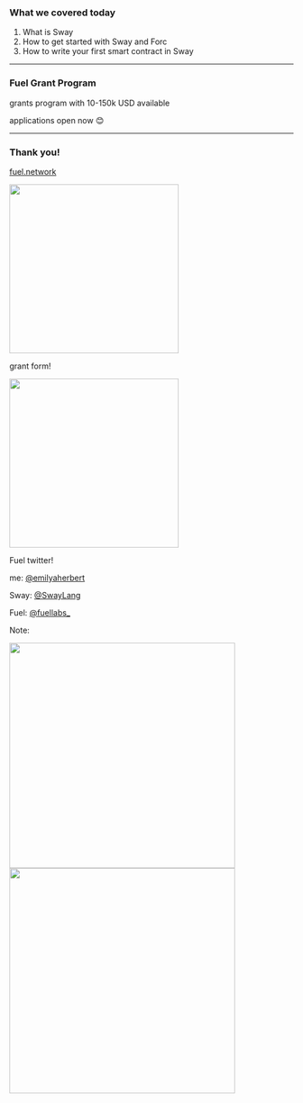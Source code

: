 ### What we covered today

1. What is Sway
2. How to get started with Sway and Forc
3. How to write your first smart contract in Sway

---

### Fuel Grant Program

grants program with 10-150k USD available

applications open now 😊

---

### Thank you!

[fuel.network](https://fuel.network/)

<div class="container">

<div class="col">
<img src="./images/grant_form_qr_code.png" height=300px />

<p class="size">
grant form!
</p>
</div>

<div class="col">
<img src="./images/twitter_qr_code.png" height=300px />

<p class="size">
Fuel twitter!
</p>
</div>

<div class="col">
<p class="size">

me: [@emilyaherbert](https://twitter.com/emilyaherbert)

Sway: [@SwayLang](https://twitter.com/SwayLang)

Fuel: [@fuellabs_](https://twitter.com/fuellabs_)
</p>
</div>

</div>

Note:

<div class="container">

<div class="col">
<img src="./images/contributors_1.png" width=400px />
</div>

<div class="col">
<img src="./images/contributors_2.png" width=400px />
</div>

</div>
